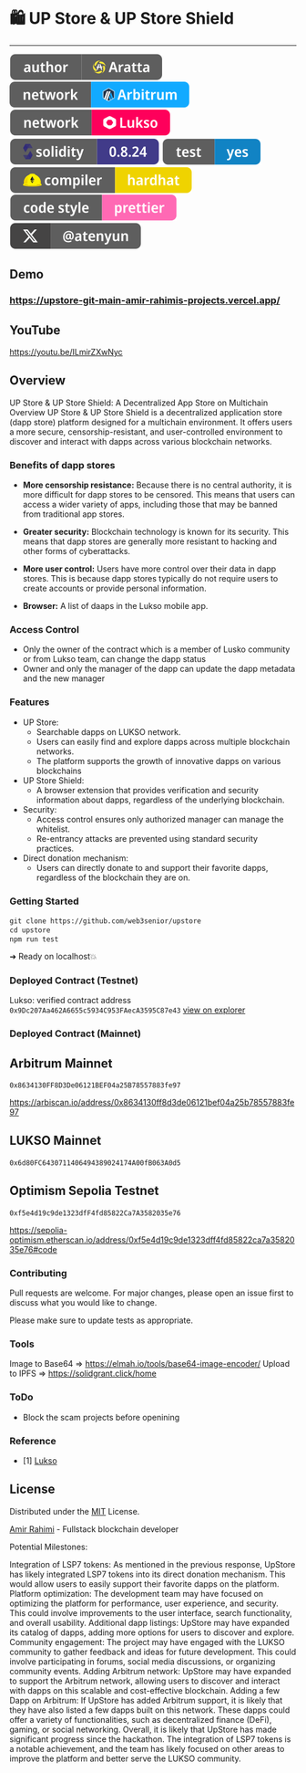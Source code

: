 # 🛍️ UP Store & UP Store Shield
---

![Author Badge](src/assets/badge-author.svg "Aratta")
<a href="//arbitrum.io">![Arbitrum Badge](src/assets/badge-arb.svg "Lukso")</a>
<a href="//lukso.network">![Lukso Badge](src/assets/badge-lukso.svg "Lukso")</a>
![Solidity Badge](src/assets/badge-solidity.svg "Solidity")
<a href="/test">![Test Badge](src/assets/badge-test.svg "Test")</a>
![HardHat Badge](src/assets/badge-hardhat.svg "HardHat")
![Prettier Badge](src/assets/badge-prettier.svg "HardHat")
<a href="//twitter.com/atenyun">![X Badge](src/assets/badge-x.svg "HardHat")</a>

## Demo

### https://upstore-git-main-amir-rahimis-projects.vercel.app/

## YouTube
https://youtu.be/ILmirZXwNyc

## Overview

UP Store & UP Store Shield: A Decentralized App Store on Multichain
Overview
UP Store & UP Store Shield is a decentralized application store (dapp store) platform designed for a multichain environment. It offers users a more secure, censorship-resistant, and user-controlled environment to discover and interact with dapps across various blockchain networks.

### Benefits of dapp stores

- **More censorship resistance:** Because there is no central authority, it is more difficult for dapp stores to be censored. This means that users can access a wider variety of apps, including those that may be banned from traditional app stores.

- **Greater security:**  Blockchain technology is known for its security. This means that dapp stores are generally more resistant to hacking and other forms of cyberattacks.

- **More user control:** Users have more control over their data in dapp stores. This is because dapp stores typically do not require users to create accounts or provide personal information.

- **Browser:** A list of daaps in the Lukso mobile app.

### Access Control

- Only the owner of the contract which is a member of Lusko community or from Lukso team, can change the dapp status
- Owner and only the manager of the dapp can update the dapp metadata and the new manager

### Features

- UP Store:
  - Searchable dapps on LUKSO network.
  - Users can easily find and explore dapps across multiple blockchain networks.
  - The platform supports the growth of innovative dapps on various blockchains
- UP Store Shield:
  - A browser extension that provides verification and security information about dapps, regardless of the underlying blockchain.
- Security:
  - Access control ensures only authorized manager can manage the whitelist.
  - Re-entrancy attacks are prevented using standard security practices.
- Direct donation mechanism:
  - Users can directly donate to and support their favorite dapps, regardless of the blockchain they are on.

### Getting Started

```
git clone https://github.com/web3senior/upstore
cd upstore
npm run test
```

➜ Ready on localhost💥

### Deployed Contract (Testnet)

Lukso: verified contract address `0x9Dc207Aa462A6655c5934C953FAecA3595C87e43` [view on explorer](https://explorer.execution.testnet.lukso.network/address/0x9Dc207Aa462A6655c5934C953FAecA3595C87e43?tab=read_contract)


### Deployed Contract (Mainnet)
## Arbitrum Mainnet
```
0x8634130FF8D3De06121BEF04a25B78557883fe97
```
https://arbiscan.io/address/0x8634130ff8d3de06121bef04a25b78557883fe97

## LUKSO Mainnet
```
0x6d80FC6430711406494389024174A00fB063A0d5
```

## Optimism Sepolia Testnet
```
0xf5e4d19c9de1323dfF4fd85822Ca7A3582035e76
```
https://sepolia-optimism.etherscan.io/address/0xf5e4d19c9de1323dff4fd85822ca7a3582035e76#code

### Contributing

Pull requests are welcome. For major changes, please open an issue first to discuss what you would like to change.

Please make sure to update tests as appropriate.

### Tools
Image to Base64 => https://elmah.io/tools/base64-image-encoder/
Upload to IPFS => https://solidgrant.click/home

### ToDo

- Block the scam projects before openining 

### Reference

 - [1] [Lukso](https://docs.lukso.tech/learn/concepts/#transaction-relay-service:~:text=On%20LUKSO%2C%20users%20currently%20get%20a%20free%20monthly%20quota%20of%2020.000.000%20GAS%20when%20creating%20a%20Universal%20Profile%20through%20the%20Universal%20Profile%20Browser%20Extension.)

## License

Distributed under the [MIT](https://choosealicense.com/licenses/mit/) License.

[Amir Rahimi](https://universallink.me/u/atenyun) - Fullstack blockchain developer

Potential Milestones:

Integration of LSP7 tokens: As mentioned in the previous response, UpStore has likely integrated LSP7 tokens into its direct donation mechanism. This would allow users to easily support their favorite dapps on the platform.
Platform optimization: The development team may have focused on optimizing the platform for performance, user experience, and security. This could involve improvements to the user interface, search functionality, and overall usability.
Additional dapp listings: UpStore may have expanded its catalog of dapps, adding more options for users to discover and explore.
Community engagement: The project may have engaged with the LUKSO community to gather feedback and ideas for future development. This could involve participating in forums, social media discussions, or organizing community events.
Adding Arbitrum network: UpStore may have expanded to support the Arbitrum network, allowing users to discover and interact with dapps on this scalable and cost-effective blockchain.
Adding a few Dapp on Arbitrum: If UpStore has added Arbitrum support, it is likely that they have also listed a few dapps built on this network. These dapps could offer a variety of functionalities, such as decentralized finance (DeFi), gaming, or social networking.
Overall, it is likely that UpStore has made significant progress since the hackathon. The integration of LSP7 tokens is a notable achievement, and the team has likely focused on other areas to improve the platform and better serve the LUKSO community.